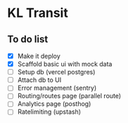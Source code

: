 # KL Transit

## To do list

- [x] Make it deploy
- [x] Scaffold basic ui with mock data
- [ ] Setup db (vercel postgres)
- [ ] Attach db to UI
- [ ] Error management (sentry)
- [ ] Routing/routes page (parallel route)
- [ ] Analytics page (posthog)
- [ ] Ratelimiting (upstash)
